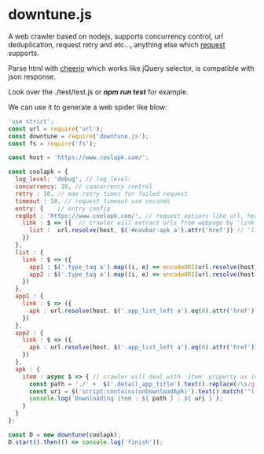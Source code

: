 # downtune.js
A web crawler based on nodejs, supports concurrency control, url deduplication, request retry and etc..., anything else which [request](https://www.npmjs.com/package/request) supports.

Parse html with [cheerio](https://www.npmjs.com/package/cheerio) which works like jQuery selector, is compatible with json response.

Look over the ./test/test.js or ***npm run test***  for example. 

We can use it to generate a web spider like blow:

```js
'use strict';
const url = require('url');
const downtune = require('downtune.js');
const fs = require('fs');

const host = 'https://www.coolapk.com/';

const coolapk = {
  log_level: 'debug', // log_level:
  concurrency: 10, // concurrency control
  retry : 10, // max retry times for failed request
  timeout : 10, // request timeout use seconds
  entry: {    // entry config
  reqOpt : 'https://www.coolapk.com/', // request options like url, headers, method\(GET or POST\), proxy and etc...
    link : $ => ({  // crawler will extract urls from webpage by 'link' property and add these urls to crawler urls queue, $ is a cheerio instance
      list :  url.resolve(host, $('#navbar-apk a').attr('href')) // 'list' property as a tag for specific classification of some webpage those share some common features
    })
  },
  list : {
    link : $ => ({
      app1 : $('.type_tag a').map((i, e) => encodeURI(url.resolve(host, $(e).attr('href')))).get().slice(0, 5),
      app2 : $('.type_tag a').map((i, e) => encodeURI(url.resolve(host, $(e).attr('href')))).get().slice(6, 10)
    })
  },
  app1 : {
    link : $ => ({ 
      apk : url.resolve(host, $('.app_list_left a').eq(0).attr('href'))
    })
  }, 
  app2 : {
    link : $ => ({ 
      apk : url.resolve(host, $('.app_list_left a').eq(0).attr('href'))
    })
  }, 
  apk : {
    item : async $ => { // crawler will deal with 'item' property as information you want to extract from webpage, you can make custom procedure as you want. 
      const path = './' +  $('.detail_app_title').text().replace(/\s/g,'-').replace(/\//g,'.') + '.apk';
      const uri = $('script:contains(onDownloadApk)').text().match('"(.*from=click)"')[1];
      console.log(`Downloading item : ${ path } : ${ uri }`);
    }
  }
};

const D = new downtune(coolapk);
D.start().then(() => console.log('finish'));
```
